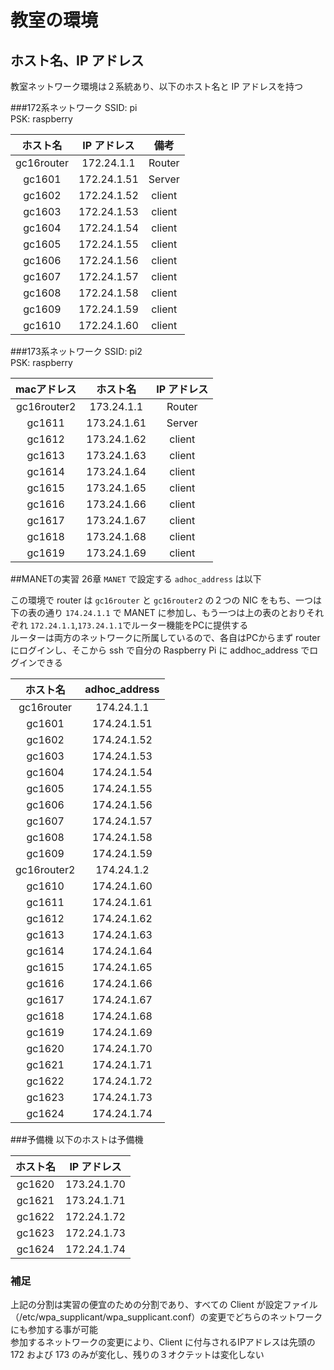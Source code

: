 # 教室の環境

## ホスト名、IP アドレス
教室ネットワーク環境は２系統あり、以下のホスト名と IP アドレスを持つ

###172系ネットワーク
SSID: pi  
PSK:  raspberry

|ホスト名|IP アドレス|備考|
|:--:|:--:|:--:|
|gc16router|172.24.1.1|Router|
|gc1601|172.24.1.51|Server|
|gc1602|172.24.1.52|client|
|gc1603|172.24.1.53|client|
|gc1604|172.24.1.54|client|
|gc1605|172.24.1.55|client|
|gc1606|172.24.1.56|client|
|gc1607|172.24.1.57|client|
|gc1608|172.24.1.58|client|
|gc1609|172.24.1.59|client|
|gc1610|172.24.1.60|client|

###173系ネットワーク
SSID: pi2  
PSK:  raspberry

|macアドレス|ホスト名|IP アドレス|
|:--:|:--:|:--:|
|gc16router2|173.24.1.1|Router|
|gc1611|173.24.1.61|Server|
|gc1612|173.24.1.62|client|
|gc1613|173.24.1.63|client|
|gc1614|173.24.1.64|client|
|gc1615|173.24.1.65|client|
|gc1616|173.24.1.66|client|
|gc1617|173.24.1.67|client|
|gc1618|173.24.1.68|client|
|gc1619|173.24.1.69|client|

##MANETの実習
26章 `MANET` で設定する `adhoc_address` は以下  

この環境で router は `gc16router` と `gc16router2` の２つの NIC をもち、一つは下の表の通り `174.24.1.1` で MANET に参加し、もう一つは上の表のとおりそれぞれ `172.24.1.1`,`173.24.1.1`でルーター機能をPCに提供する  
ルーターは両方のネットワークに所属しているので、各自はPCからまず router にログインし、そこから ssh で自分の Raspberry Pi に addhoc_address でログインできる

|ホスト名|adhoc_address|
|:--:|:--:|
|gc16router|174.24.1.1|
|gc1601|174.24.1.51|
|gc1602|174.24.1.52|
|gc1603|174.24.1.53|
|gc1604|174.24.1.54|
|gc1605|174.24.1.55|
|gc1606|174.24.1.56|
|gc1607|174.24.1.57|
|gc1608|174.24.1.58|
|gc1609|174.24.1.59|
|gc16router2|174.24.1.2|
|gc1610|174.24.1.60|
|gc1611|174.24.1.61|
|gc1612|174.24.1.62|
|gc1613|174.24.1.63|
|gc1614|174.24.1.64|
|gc1615|174.24.1.65|
|gc1616|174.24.1.66|
|gc1617|174.24.1.67|
|gc1618|174.24.1.68|
|gc1619|174.24.1.69|
|gc1620|174.24.1.70|
|gc1621|174.24.1.71|
|gc1622|174.24.1.72|
|gc1623|174.24.1.73|
|gc1624|174.24.1.74|

###予備機
以下のホストは予備機

|ホスト名|IP アドレス|
|:--:|:--:|
|gc1620|173.24.1.70|
|gc1621|173.24.1.71|
|gc1622|172.24.1.72|
|gc1623|172.24.1.73|
|gc1624|172.24.1.74|

### 補足
上記の分割は実習の便宜のための分割であり、すべての Client が設定ファイル（/etc/wpa_supplicant/wpa_supplicant.conf）の変更でどちらのネットワークにも参加する事が可能  
参加するネットワークの変更により、Client に付与されるIPアドレスは先頭の 172 および 173 のみが変化し、残りの３オクテットは変化しない
